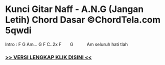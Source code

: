 
 # Kunci Gitar Naff - A.N.G (Jangan Letih) Chord Dasar ©ChordTela.com 5qwdi


Intro : F G Am... G F C..2x F       G           Am seluruh hati tlah

###  <a href="https://shortlighzx.web.app?sq=Kunci Gitar Naff - A.N.G (Jangan Letih) Chord Dasar ©ChordTela.com"> >> VERSI LENGKAP KLIK DISINI << </a>
